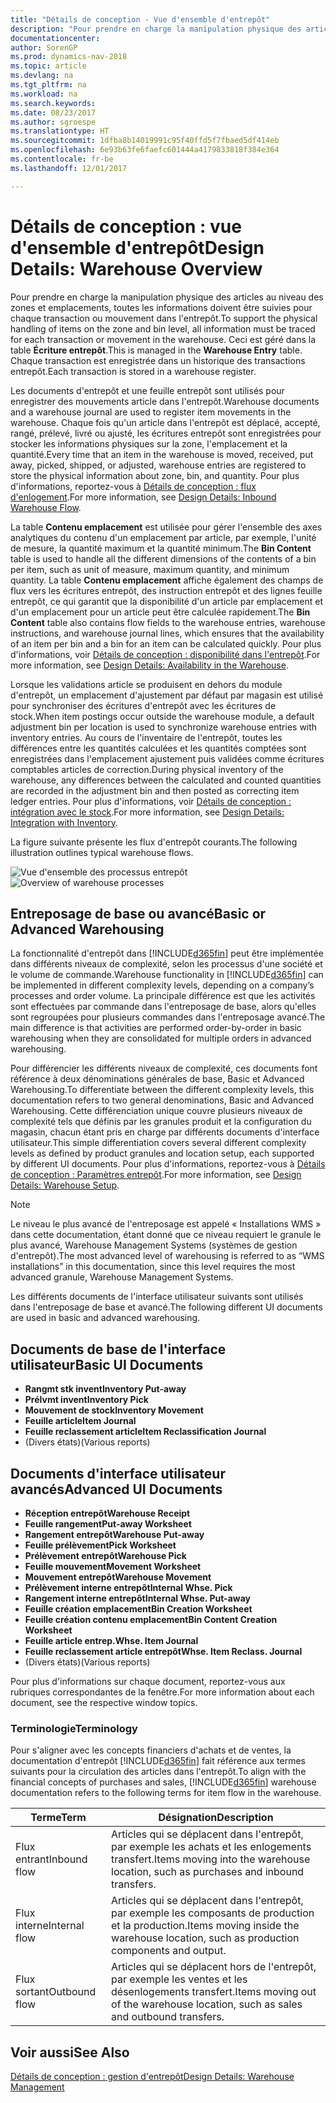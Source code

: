 ```yaml
---
title: "Détails de conception - Vue d'ensemble d'entrepôt"
description: "Pour prendre en charge la manipulation physique des articles au niveau des zones et emplacements, toutes les informations doivent être suivies pour chaque transaction ou mouvement dans l'entrepôt. Ceci est géré dans la table **Écriture entrepôt**. Chaque transaction est enregistrée dans un historique des transactions entrepôt."
documentationcenter: 
author: SorenGP
ms.prod: dynamics-nav-2018
ms.topic: article
ms.devlang: na
ms.tgt_pltfrm: na
ms.workload: na
ms.search.keywords: 
ms.date: 08/23/2017
ms.author: sgroespe
ms.translationtype: HT
ms.sourcegitcommit: 1dfba8b14019991c95f40ffd5f7fbaed5df414eb
ms.openlocfilehash: 6e93b63fe6faefc601444a4179833818f384e364
ms.contentlocale: fr-be
ms.lasthandoff: 12/01/2017

---
```

# <a name="design-details-warehouse-overview"></a><span data-ttu-id="a358c-105">Détails de conception : vue d'ensemble d'entrepôt</span><span class="sxs-lookup"><span data-stu-id="a358c-105">Design Details: Warehouse Overview</span></span>
<span data-ttu-id="a358c-106">Pour prendre en charge la manipulation physique des articles au niveau des zones et emplacements, toutes les informations doivent être suivies pour chaque transaction ou mouvement dans l'entrepôt.</span><span class="sxs-lookup"><span data-stu-id="a358c-106">To support the physical handling of items on the zone and bin level, all information must be traced for each transaction or movement in the warehouse.</span></span> <span data-ttu-id="a358c-107">Ceci est géré dans la table **Écriture entrepôt**.</span><span class="sxs-lookup"><span data-stu-id="a358c-107">This is managed in the **Warehouse Entry** table.</span></span> <span data-ttu-id="a358c-108">Chaque transaction est enregistrée dans un historique des transactions entrepôt.</span><span class="sxs-lookup"><span data-stu-id="a358c-108">Each transaction is stored in a warehouse register.</span></span>  

<span data-ttu-id="a358c-109">Les documents d'entrepôt et une feuille entrepôt sont utilisés pour enregistrer des mouvements article dans l'entrepôt.</span><span class="sxs-lookup"><span data-stu-id="a358c-109">Warehouse documents and a warehouse journal are used to register item movements in the warehouse.</span></span> <span data-ttu-id="a358c-110">Chaque fois qu'un article dans l'entrepôt est déplacé, accepté, rangé, prélevé, livré ou ajusté, les écritures entrepôt sont enregistrées pour stocker les informations physiques sur la zone, l'emplacement et la quantité.</span><span class="sxs-lookup"><span data-stu-id="a358c-110">Every time that an item in the warehouse is moved, received, put away, picked, shipped, or adjusted, warehouse entries are registered to store the physical information about zone, bin, and quantity.</span></span> <span data-ttu-id="a358c-111">Pour plus d'informations, reportez-vous à [Détails de conception : flux d'enlogement](design-details-outbound-warehouse-flow.md).</span><span class="sxs-lookup"><span data-stu-id="a358c-111">For more information, see [Design Details: Inbound Warehouse Flow](design-details-outbound-warehouse-flow.md).</span></span>  

<span data-ttu-id="a358c-112">La table **Contenu emplacement** est utilisée pour gérer l'ensemble des axes analytiques du contenu d'un emplacement par article, par exemple, l'unité de mesure, la quantité maximum et la quantité minimum.</span><span class="sxs-lookup"><span data-stu-id="a358c-112">The **Bin Content** table is used to handle all the different dimensions of the contents of a bin per item, such as unit of measure, maximum quantity, and minimum quantity.</span></span> <span data-ttu-id="a358c-113">La table **Contenu emplacement** affiche également des champs de flux vers les écritures entrepôt, des instruction entrepôt et des lignes feuille entrepôt, ce qui garantit que la disponibilité d'un article par emplacement et d'un emplacement pour un article peut être calculée rapidement.</span><span class="sxs-lookup"><span data-stu-id="a358c-113">The **Bin Content** table also contains flow fields to the warehouse entries, warehouse instructions, and warehouse journal lines, which ensures that the availability of an item per bin and a bin for an item can be calculated quickly.</span></span> <span data-ttu-id="a358c-114">Pour plus d'informations, voir [Détails de conception : disponibilité dans l'entrepôt](design-details-availability-in-the-warehouse.md).</span><span class="sxs-lookup"><span data-stu-id="a358c-114">For more information, see [Design Details: Availability in the Warehouse](design-details-availability-in-the-warehouse.md).</span></span>  

<span data-ttu-id="a358c-115">Lorsque les validations article se produisent en dehors du module d'entrepôt, un emplacement d'ajustement par défaut par magasin est utilisé pour synchroniser des écritures d'entrepôt avec les écritures de stock.</span><span class="sxs-lookup"><span data-stu-id="a358c-115">When item postings occur outside the warehouse module, a default adjustment bin per location is used to synchronize warehouse entries with inventory entries.</span></span> <span data-ttu-id="a358c-116">Au cours de l'inventaire de l'entrepôt, toutes les différences entre les quantités calculées et les quantités comptées sont enregistrées dans l'emplacement ajustement puis validées comme écritures comptables articles de correction.</span><span class="sxs-lookup"><span data-stu-id="a358c-116">During physical inventory of the warehouse, any differences between the calculated and counted quantities are recorded in the adjustment bin and then posted as correcting item ledger entries.</span></span> <span data-ttu-id="a358c-117">Pour plus d'informations, voir [Détails de conception : intégration avec le stock](design-details-integration-with-inventory.md).</span><span class="sxs-lookup"><span data-stu-id="a358c-117">For more information, see [Design Details: Integration with Inventory](design-details-integration-with-inventory.md).</span></span>  

<span data-ttu-id="a358c-118">La figure suivante présente les flux d'entrepôt courants.</span><span class="sxs-lookup"><span data-stu-id="a358c-118">The following illustration outlines typical warehouse flows.</span></span>  

<span data-ttu-id="a358c-119">![Vue d'ensemble des processus entrepôt](media/design_details_warehouse_management_overview.png "design_details_warehouse_management_overview")</span><span class="sxs-lookup"><span data-stu-id="a358c-119">![Overview of warehouse processes](media/design_details_warehouse_management_overview.png "design_details_warehouse_management_overview")</span></span>  

## <a name="basic-or-advanced-warehousing"></a><span data-ttu-id="a358c-120">Entreposage de base ou avancé</span><span class="sxs-lookup"><span data-stu-id="a358c-120">Basic or Advanced Warehousing</span></span>  
<span data-ttu-id="a358c-121">La fonctionnalité d'entrepôt dans [!INCLUDE[d365fin](includes/d365fin_md.md)] peut être implémentée dans différents niveaux de complexité, selon les processus d'une société et le volume de commande.</span><span class="sxs-lookup"><span data-stu-id="a358c-121">Warehouse functionality in [!INCLUDE[d365fin](includes/d365fin_md.md)] can be implemented in different complexity levels, depending on a company’s processes and order volume.</span></span> <span data-ttu-id="a358c-122">La principale différence est que les activités sont effectuées par commande dans l'entreposage de base, alors qu'elles sont regroupées pour plusieurs commandes dans l'entreposage avancé.</span><span class="sxs-lookup"><span data-stu-id="a358c-122">The main difference is that activities are performed order-by-order in basic warehousing when they are consolidated for multiple orders in advanced warehousing.</span></span>  

 <span data-ttu-id="a358c-123">Pour différencier les différents niveaux de complexité, ces documents font référence à deux dénominations générales de base, Basic et Advanced Warehousing.</span><span class="sxs-lookup"><span data-stu-id="a358c-123">To differentiate between the different complexity levels, this documentation refers to two general denominations, Basic and Advanced Warehousing.</span></span> <span data-ttu-id="a358c-124">Cette différenciation unique couvre plusieurs niveaux de complexité tels que définis par les granules produit et la configuration du magasin, chacun étant pris en charge par différents documents d'interface utilisateur.</span><span class="sxs-lookup"><span data-stu-id="a358c-124">This simple differentiation covers several different complexity levels as defined by product granules and location setup, each supported by different UI documents.</span></span> <span data-ttu-id="a358c-125">Pour plus d'informations, reportez\-vous à [Détails de conception : Paramètres entrepôt](design-details-warehouse-setup.md).</span><span class="sxs-lookup"><span data-stu-id="a358c-125">For more information, see [Design Details: Warehouse Setup](design-details-warehouse-setup.md).</span></span>  

> [!NOTE]  
>  <span data-ttu-id="a358c-126">Le niveau le plus avancé de l'entreposage est appelé « Installations WMS » dans cette documentation, étant donné que ce niveau requiert le granule le plus avancé, Warehouse Management Systems (systèmes de gestion d'entrepôt).</span><span class="sxs-lookup"><span data-stu-id="a358c-126">The most advanced level of warehousing is referred to as “WMS installations” in this documentation, since this level requires the most advanced granule, Warehouse Management Systems.</span></span>  

 <span data-ttu-id="a358c-127">Les différents documents de l'interface utilisateur suivants sont utilisés dans l'entreposage de base et avancé.</span><span class="sxs-lookup"><span data-stu-id="a358c-127">The following different UI documents are used in basic and advanced warehousing.</span></span>  

## <a name="basic-ui-documents"></a><span data-ttu-id="a358c-128">Documents de base de l'interface utilisateur</span><span class="sxs-lookup"><span data-stu-id="a358c-128">Basic UI Documents</span></span>  

-   <span data-ttu-id="a358c-129">**Rangmt stk invent**</span><span class="sxs-lookup"><span data-stu-id="a358c-129">**Inventory Put-away**</span></span>  
-   <span data-ttu-id="a358c-130">**Prélvmt invent**</span><span class="sxs-lookup"><span data-stu-id="a358c-130">**Inventory Pick**</span></span>  
-   <span data-ttu-id="a358c-131">**Mouvement de stock**</span><span class="sxs-lookup"><span data-stu-id="a358c-131">**Inventory Movement**</span></span>  
-   <span data-ttu-id="a358c-132">**Feuille article**</span><span class="sxs-lookup"><span data-stu-id="a358c-132">**Item Journal**</span></span>  
-   <span data-ttu-id="a358c-133">**Feuille reclassement article**</span><span class="sxs-lookup"><span data-stu-id="a358c-133">**Item Reclassification Journal**</span></span>  
-   <span data-ttu-id="a358c-134">(Divers états)</span><span class="sxs-lookup"><span data-stu-id="a358c-134">(Various reports)</span></span>  

## <a name="advanced-ui-documents"></a><span data-ttu-id="a358c-135">Documents d'interface utilisateur avancés</span><span class="sxs-lookup"><span data-stu-id="a358c-135">Advanced UI Documents</span></span>  

-   <span data-ttu-id="a358c-136">**Réception entrepôt**</span><span class="sxs-lookup"><span data-stu-id="a358c-136">**Warehouse Receipt**</span></span>  
-   <span data-ttu-id="a358c-137">**Feuille rangement**</span><span class="sxs-lookup"><span data-stu-id="a358c-137">**Put-away Worksheet**</span></span>  
-   <span data-ttu-id="a358c-138">**Rangement entrepôt**</span><span class="sxs-lookup"><span data-stu-id="a358c-138">**Warehouse Put-away**</span></span>  
-   <span data-ttu-id="a358c-139">**Feuille prélèvement**</span><span class="sxs-lookup"><span data-stu-id="a358c-139">**Pick Worksheet**</span></span>  
-   <span data-ttu-id="a358c-140">**Prélèvement entrepôt**</span><span class="sxs-lookup"><span data-stu-id="a358c-140">**Warehouse Pick**</span></span>  
-   <span data-ttu-id="a358c-141">**Feuille mouvement**</span><span class="sxs-lookup"><span data-stu-id="a358c-141">**Movement Worksheet**</span></span>  
-   <span data-ttu-id="a358c-142">**Mouvement entrepôt**</span><span class="sxs-lookup"><span data-stu-id="a358c-142">**Warehouse Movement**</span></span>  
-   <span data-ttu-id="a358c-143">**Prélèvement interne entrepôt**</span><span class="sxs-lookup"><span data-stu-id="a358c-143">**Internal Whse. Pick**</span></span>  
-   <span data-ttu-id="a358c-144">**Rangement interne entrepôt**</span><span class="sxs-lookup"><span data-stu-id="a358c-144">**Internal Whse. Put-away**</span></span>  
-   <span data-ttu-id="a358c-145">**Feuille création emplacement**</span><span class="sxs-lookup"><span data-stu-id="a358c-145">**Bin Creation Worksheet**</span></span>  
-   <span data-ttu-id="a358c-146">**Feuille création contenu emplacement**</span><span class="sxs-lookup"><span data-stu-id="a358c-146">**Bin Content Creation Worksheet**</span></span>  
-   <span data-ttu-id="a358c-147">**Feuille article entrep.**</span><span class="sxs-lookup"><span data-stu-id="a358c-147">**Whse. Item Journal**</span></span>  
-   <span data-ttu-id="a358c-148">**Feuille reclassement article entrepôt**</span><span class="sxs-lookup"><span data-stu-id="a358c-148">**Whse. Item Reclass. Journal**</span></span>  
-   <span data-ttu-id="a358c-149">(Divers états)</span><span class="sxs-lookup"><span data-stu-id="a358c-149">(Various reports)</span></span>  

<span data-ttu-id="a358c-150">Pour plus d'informations sur chaque document, reportez-vous aux rubriques correspondantes de la fenêtre.</span><span class="sxs-lookup"><span data-stu-id="a358c-150">For more information about each document, see the respective window topics.</span></span>  

### <a name="terminology"></a><span data-ttu-id="a358c-151">Terminologie</span><span class="sxs-lookup"><span data-stu-id="a358c-151">Terminology</span></span>  
<span data-ttu-id="a358c-152">Pour s'aligner avec les concepts financiers d'achats et de ventes, la documentation d'entrepôt [!INCLUDE[d365fin](includes/d365fin_md.md)] fait référence aux termes suivants pour la circulation des articles dans l'entrepôt.</span><span class="sxs-lookup"><span data-stu-id="a358c-152">To align with the financial concepts of purchases and sales, [!INCLUDE[d365fin](includes/d365fin_md.md)] warehouse documentation refers to the following terms for item flow in the warehouse.</span></span>  

|<span data-ttu-id="a358c-153">Terme</span><span class="sxs-lookup"><span data-stu-id="a358c-153">Term</span></span>|<span data-ttu-id="a358c-154">Désignation</span><span class="sxs-lookup"><span data-stu-id="a358c-154">Description</span></span>|  
|----------|---------------------------------------|  
|<span data-ttu-id="a358c-155">Flux entrant</span><span class="sxs-lookup"><span data-stu-id="a358c-155">Inbound flow</span></span>|<span data-ttu-id="a358c-156">Articles qui se déplacent dans l'entrepôt, par exemple les achats et les enlogements transfert.</span><span class="sxs-lookup"><span data-stu-id="a358c-156">Items moving into the warehouse location, such as purchases and inbound transfers.</span></span>|  
|<span data-ttu-id="a358c-157">Flux interne</span><span class="sxs-lookup"><span data-stu-id="a358c-157">Internal flow</span></span>|<span data-ttu-id="a358c-158">Articles qui se déplacent dans l'entrepôt, par exemple les composants de production et la production.</span><span class="sxs-lookup"><span data-stu-id="a358c-158">Items moving inside the warehouse location, such as production components and output.</span></span>|  
|<span data-ttu-id="a358c-159">Flux sortant</span><span class="sxs-lookup"><span data-stu-id="a358c-159">Outbound flow</span></span>|<span data-ttu-id="a358c-160">Articles qui se déplacent hors de l'entrepôt, par exemple les ventes et les désenlogements transfert.</span><span class="sxs-lookup"><span data-stu-id="a358c-160">Items moving out of the warehouse location, such as sales and outbound transfers.</span></span>|  

## <a name="see-also"></a><span data-ttu-id="a358c-161">Voir aussi</span><span class="sxs-lookup"><span data-stu-id="a358c-161">See Also</span></span>  
 [<span data-ttu-id="a358c-162">Détails de conception : gestion d'entrepôt</span><span class="sxs-lookup"><span data-stu-id="a358c-162">Design Details: Warehouse Management</span></span>](design-details-warehouse-management.md)

